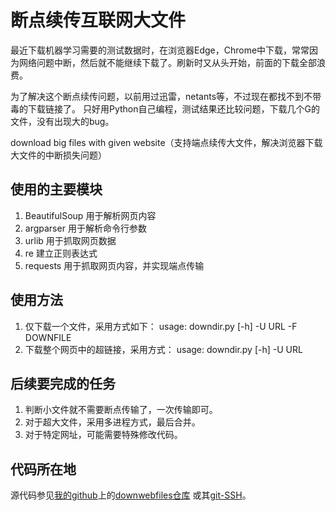# 断点续传互联网大文件

最近下载机器学习需要的测试数据时，在浏览器Edge，Chrome中下载，常常因为网络问题中断，然后就不能继续下载了。刷新时又从头开始，前面的下载全部浪费。

为了解决这个断点续传问题，以前用过迅雷，netants等，不过现在都找不到不带毒的下载链接了。
只好用Python自己编程，测试结果还比较问题，下载几个G的文件，没有出现大的bug。

download big files with given website（支持端点续传大文件，解决浏览器下载大文件的中断损失问题）

## 使用的主要模块

1. BeautifulSoup 用于解析网页内容
2. argparser 用于解析命令行参数
3. urlib 用于抓取网页数据
4. re 建立正则表达式
5. requests 用于抓取网页内容，并实现端点传输

## 使用方法

1. 仅下载一个文件，采用方式如下：
   usage: downdir.py [-h] -U URL -F DOWNFILE
2. 下载整个网页中的超链接，采用方式：
    usage: downdir.py [-h] -U URL

## 后续要完成的任务

1. 判断小文件就不需要断点传输了，一次传输即可。
2. 对于超大文件，采用多进程方式，最后合并。
3. 对于特定网址，可能需要特殊修改代码。

## 代码所在地

源代码参见[我的github](https://github.com/liuxiang0/downwebfiles)上的[downwebfiles仓库](https://github.com/liuxiang0/downwebfiles.git)
或其[git-SSH](git@github.com:liuxiang0/downwebfiles.git)。
